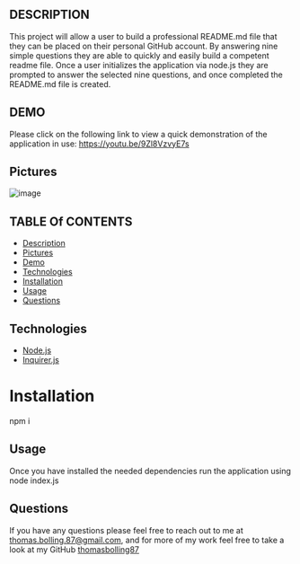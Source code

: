 ## DESCRIPTION

This project will allow a user to build a professional README.md file that they can be placed on their personal GitHub account. By answering nine simple questions they are able to quickly and easily build a competent readme file. Once a user initializes the application via node.js they are prompted to answer the selected nine questions, and once completed the README.md file is created.

## DEMO

Please click on the following link to view a quick demonstration of the application in use: https://youtu.be/9Zl8VzvyE7s

## Pictures

![image](https://user-images.githubusercontent.com/78775177/116806084-5c291000-aaf0-11eb-9347-032addd12119.png)


## TABLE Of CONTENTS

* [Description](#description)
* [Pictures](#pictures)
* [Demo](#demo)
* [Technologies](#technologies)
* [Installation](#installation)
* [Usage](#usage)
* [Questions](#questions)

## Technologies

* [Node.js](https://nodejs.dev/learn)
* [Inquirer.js](https://www.npmjs.com/package/inquirer)

# Installation

npm i

##  Usage

Once you have installed the needed dependencies run the application using node index.js

## Questions

If you have any questions please feel free to reach out to me at [thomas.bolling.87@gmail.com](mailto:thomas.bolling.87@gmail.com), and for more of my work feel free to take a look at my GitHub [thomasbolling87](https://github.com/thomasbolling87)
